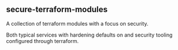 ## secure-terraform-modules

A collection of terraform modules with a focus on security. 

Both typical services with hardening defaults on and security tooling configured through terraform. 

